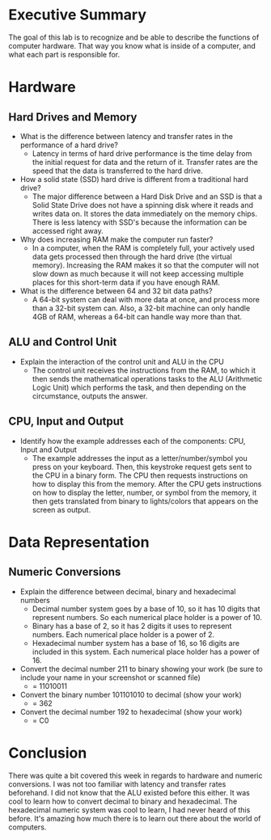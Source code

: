 
# Executive Summary
The goal of this lab is to recognize and be able to describe the functions of computer hardware. That way you know what is inside of a computer, and what each part is responsible for.

# Hardware
## Hard Drives and Memory
* What is the difference between latency and transfer rates in the performance of a hard drive?
    * Latency in terms of hard drive performance is the time delay from the initial request for data and the return of it. Transfer rates are the speed that the data is transferred to the hard drive.
* How a solid state (SSD) hard drive is different from a traditional hard drive?
    * The major difference between a Hard Disk Drive and an SSD is that a Solid State Drive does not have a spinning disk where it reads and writes data on. It stores the data immediately on the memory chips. There is less latency with SSD's because the information can be accessed right away.
* Why does increasing RAM make the computer run faster?
    * In a computer, when the RAM is completely full, your actively used data gets processed then through the hard drive (the virtual memory). Increasing the RAM makes it so that the computer will not slow down as much because it will not keep accessing multiple places for this short-term data if you have enough RAM.
* What is the difference between 64 and 32 bit data paths?
    * A 64-bit system can deal with more data at once, and process more than a 32-bit system can. Also, a 32-bit machine can only handle 4GB of RAM, whereas a 64-bit can handle way more than that.

## ALU and Control Unit
* Explain the interaction of the control unit and ALU in the CPU
   * The control unit receives the instructions from the RAM, to which it then sends the mathematical operations tasks to the ALU (Arithmetic Logic Unit) which performs the task, and then depending on the circumstance, outputs the answer.

## CPU, Input and Output
* Identify how the example addresses each of the components: CPU, Input and Output
   * The example addresses the input as a letter/number/symbol you press on your keyboard. Then, this keystroke request gets sent to the CPU in a binary form. The CPU then requests instructions on how to display this from the memory. After the CPU gets instructions on how to display the letter, number, or symbol from the memory, it then gets translated from binary to lights/colors that appears on the screen as output.

# Data Representation

## Numeric Conversions
* Explain the difference between decimal, binary and hexadecimal numbers
   * Decimal number system goes by a base of 10, so it has 10 digits that represent numbers. So each numerical place holder is a power of 10. 
   * Binary has a base of 2, so it has 2 digits it uses to represent numbers. Each numerical place holder is a power of 2. 
   * Hexadecimal number system has a base of 16, so 16 digits are included in this system. Each numerical place holder has a power of 16.
* Convert the decimal number 211 to binary showing your work (be sure to include your name in your screenshot or scanned file)
   * = 11010011
* Convert the binary number 101101010 to decimal (show your work)
   * = 362
* Convert the decimal number 192 to hexadecimal (show your work)
   * = C0
# Conclusion
There was quite a bit covered this week in regards to hardware and numeric conversions. I was not too familiar with latency and transfer rates beforehand. I did not know that the ALU existed before this either. It was cool to learn how to convert decimal to binary and hexadecimal. The hexadecimal numeric system was cool to learn, I had never heard of this before. It's amazing how much there is to learn out there about the world of computers.

